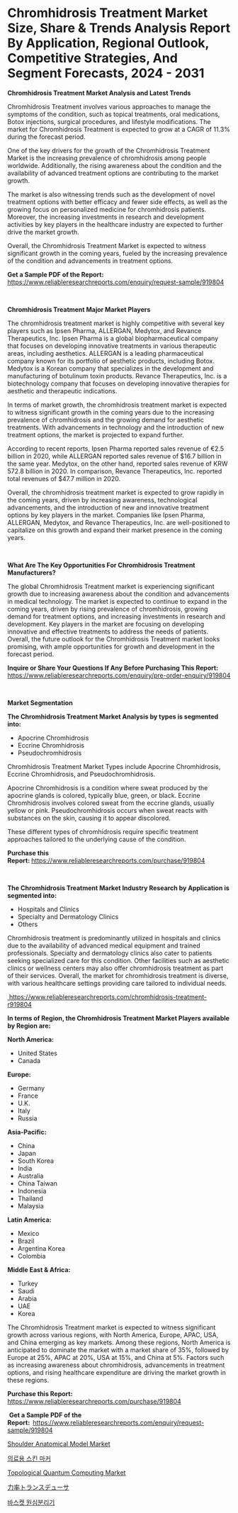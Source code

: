 <p><h1>Chromhidrosis Treatment Market Size, Share & Trends Analysis Report By Application, Regional Outlook, Competitive Strategies, And Segment Forecasts, 2024 - 2031</h1></p><p><strong>Chromhidrosis Treatment Market Analysis and Latest Trends</strong></p>
<p><p>Chromhidrosis Treatment involves various approaches to manage the symptoms of the condition, such as topical treatments, oral medications, Botox injections, surgical procedures, and lifestyle modifications. The market for Chromhidrosis Treatment is expected to grow at a CAGR of 11.3% during the forecast period. </p><p>One of the key drivers for the growth of the Chromhidrosis Treatment Market is the increasing prevalence of chromhidrosis among people worldwide. Additionally, the rising awareness about the condition and the availability of advanced treatment options are contributing to the market growth. </p><p>The market is also witnessing trends such as the development of novel treatment options with better efficacy and fewer side effects, as well as the growing focus on personalized medicine for chromhidrosis patients. Moreover, the increasing investments in research and development activities by key players in the healthcare industry are expected to further drive the market growth.</p><p>Overall, the Chromhidrosis Treatment Market is expected to witness significant growth in the coming years, fueled by the increasing prevalence of the condition and advancements in treatment options.</p></p>
<p><strong>Get a Sample PDF of the Report:&nbsp;</strong> <a href="https://www.reliableresearchreports.com/enquiry/request-sample/919804">https://www.reliableresearchreports.com/enquiry/request-sample/919804</a></p>
<p>&nbsp;</p>
<p><strong>Chromhidrosis Treatment Major Market Players</strong></p>
<p><p>The chromhidrosis treatment market is highly competitive with several key players such as Ipsen Pharma, ALLERGAN, Medytox, and Revance Therapeutics, Inc. Ipsen Pharma is a global biopharmaceutical company that focuses on developing innovative treatments in various therapeutic areas, including aesthetics. ALLERGAN is a leading pharmaceutical company known for its portfolio of aesthetic products, including Botox. Medytox is a Korean company that specializes in the development and manufacturing of botulinum toxin products. Revance Therapeutics, Inc. is a biotechnology company that focuses on developing innovative therapies for aesthetic and therapeutic indications.</p><p>In terms of market growth, the chromhidrosis treatment market is expected to witness significant growth in the coming years due to the increasing prevalence of chromhidrosis and the growing demand for aesthetic treatments. With advancements in technology and the introduction of new treatment options, the market is projected to expand further.</p><p>According to recent reports, Ipsen Pharma reported sales revenue of €2.5 billion in 2020, while ALLERGAN reported sales revenue of $16.7 billion in the same year. Medytox, on the other hand, reported sales revenue of KRW 572.8 billion in 2020. In comparison, Revance Therapeutics, Inc. reported total revenues of $47.7 million in 2020.</p><p>Overall, the chromhidrosis treatment market is expected to grow rapidly in the coming years, driven by increasing awareness, technological advancements, and the introduction of new and innovative treatment options by key players in the market. Companies like Ipsen Pharma, ALLERGAN, Medytox, and Revance Therapeutics, Inc. are well-positioned to capitalize on this growth and expand their market presence in the coming years.</p></p>
<p>&nbsp;</p>
<p><strong>What Are The Key Opportunities For Chromhidrosis Treatment Manufacturers?</strong></p>
<p><p>The global Chromhidrosis Treatment market is experiencing significant growth due to increasing awareness about the condition and advancements in medical technology. The market is expected to continue to expand in the coming years, driven by rising prevalence of chromhidrosis, growing demand for treatment options, and increasing investments in research and development. Key players in the market are focusing on developing innovative and effective treatments to address the needs of patients. Overall, the future outlook for the Chromhidrosis Treatment market looks promising, with ample opportunities for growth and development in the forecast period.</p></p>
<p><strong>Inquire or Share Your Questions If Any Before Purchasing This Report:</strong> <a href="https://www.reliableresearchreports.com/enquiry/pre-order-enquiry/919804">https://www.reliableresearchreports.com/enquiry/pre-order-enquiry/919804</a></p>
<p>&nbsp;</p>
<p><strong>Market Segmentation</strong></p>
<p><strong>The Chromhidrosis Treatment Market Analysis by types is segmented into:</strong></p>
<p><ul><li>Apocrine Chromhidrosis</li><li>Eccrine Chromhidrosis</li><li>Pseudochromhidrosis</li></ul></p>
<p><p>Chromhidrosis Treatment Market Types include Apocrine Chromhidrosis, Eccrine Chromhidrosis, and Pseudochromhidrosis. </p><p>Apocrine Chromhidrosis is a condition where sweat produced by the apocrine glands is colored, typically blue, green, or black. Eccrine Chromhidrosis involves colored sweat from the eccrine glands, usually yellow or pink. Pseudochromhidrosis occurs when sweat reacts with substances on the skin, causing it to appear discolored.</p><p>These different types of chromhidrosis require specific treatment approaches tailored to the underlying cause of the condition.</p></p>
<p><strong>Purchase this Report:&nbsp;</strong><a href="https://www.reliableresearchreports.com/purchase/919804">https://www.reliableresearchreports.com/purchase/919804</a></p>
<p>&nbsp;</p>
<p><strong>The Chromhidrosis Treatment Market Industry Research by Application is segmented into:</strong></p>
<p><ul><li>Hospitals and Clinics</li><li>Specialty and Dermatology Clinics</li><li>Others</li></ul></p>
<p><p>Chromhidrosis treatment is predominantly utilized in hospitals and clinics due to the availability of advanced medical equipment and trained professionals. Specialty and dermatology clinics also cater to patients seeking specialized care for this condition. Other facilities such as aesthetic clinics or wellness centers may also offer chromhidrosis treatment as part of their services. Overall, the market for chromhidrosis treatment is diverse, with various healthcare settings providing care tailored to individual needs.</p></p>
<p><a href="https://www.reliableresearchreports.com/chromhidrosis-treatment-r919804">&nbsp;https://www.reliableresearchreports.com/chromhidrosis-treatment-r919804</a></p>
<p><strong>In terms of Region, the Chromhidrosis Treatment Market Players available by Region are:</strong></p>
<p>
    <p> <strong> North America: </strong>
        <ul>
            <li>United States</li>
            <li>Canada</li>
        </ul>
        </p> 
    <p> <strong> Europe: </strong>
        <ul>
            <li>Germany</li>
            <li>France</li>
            <li>U.K.</li>
            <li>Italy</li>
            <li>Russia</li>
        </ul>
        </p> 
    <p> <strong> Asia-Pacific: </strong>
        <ul>
            <li>China</li>
            <li>Japan</li>
            <li>South Korea</li>
            <li>India</li>
            <li>Australia</li>
            <li>China Taiwan</li>
            <li>Indonesia</li>
            <li>Thailand</li>
            <li>Malaysia</li>
        </ul>
        </p> 
    <p> <strong> Latin America: </strong>
        <ul>
            <li>Mexico</li>
            <li>Brazil</li>
            <li>Argentina Korea</li>
            <li>Colombia</li>
        </ul>
        </p> 
    <p> <strong> Middle East & Africa: </strong>
        <ul>
            <li>Turkey</li>
            <li>Saudi</li>
            <li>Arabia</li>
            <li>UAE</li>
            <li>Korea</li>
        </ul>
    </p>
    </p>
<p><p>The Chromhidrosis Treatment market is expected to witness significant growth across various regions, with North America, Europe, APAC, USA, and China emerging as key markets. Among these regions, North America is anticipated to dominate the market with a market share of 35%, followed by Europe at 25%, APAC at 20%, USA at 15%, and China at 5%. Factors such as increasing awareness about chromhidrosis, advancements in treatment options, and rising healthcare expenditure are driving the market growth in these regions.</p></p>
<p><strong>Purchase this Report: </strong><a href="https://www.reliableresearchreports.com/purchase/919804">https://www.reliableresearchreports.com/purchase/919804</a></p>
<p>&nbsp;<strong>Get a Sample PDF of the Report:&nbsp;&nbsp;</strong><a href="https://www.reliableresearchreports.com/enquiry/request-sample/919804">https://www.reliableresearchreports.com/enquiry/request-sample/919804</a></p>
<p><strong></strong></p>
<p><p><a href="https://www.linkedin.com/pulse/shoulder-anatomical-model-market-insights-cagr-trends-growth-bgrfe">Shoulder Anatomical Model Market</a></p><p><a href="https://medium.com/@bobbyreitenberg879562023/%EC%9D%98%EB%A3%8C%EC%9A%A9-%ED%94%BC%EB%B6%80-%EB%A7%88%EC%BB%A4-%EC%8B%9C%EC%9E%A5-%EC%A1%B0%EC%82%AC-%EB%B3%B4%EA%B3%A0%EC%84%9C-%EA%B7%B8-%EC%97%AD%EC%82%AC-%EB%B0%8F-2024%EB%85%84%EB%B6%80%ED%84%B0-2031%EB%85%84%EA%B9%8C%EC%A7%80%EC%9D%98-%EC%98%88%EC%B8%A1-eb3d990ff074">의료용 스킨 마커</a></p><p><a href="https://github.com/jhcraigie/Market-Research-Report-List-3/blob/main/topological-quantum-computing-market.md">Topological Quantum Computing Market</a></p><p><a href="https://medium.com/@effiesporer2023/%E3%83%91%E3%83%AF%E3%83%BC%E3%83%95%E3%82%A1%E3%82%AF%E3%82%BF%E3%83%BC%E3%83%88%E3%83%A9%E3%83%B3%E3%82%B9%E3%83%87%E3%83%A5%E3%83%BC%E3%82%B5%E3%83%BC%E3%83%9E%E3%83%BC%E3%82%B1%E3%83%83%E3%83%88%E3%81%AE%E3%82%A4%E3%83%B3%E3%82%B5%E3%82%A4%E3%83%88-%E5%B8%82%E5%A0%B4%E5%8B%95%E5%90%91-%E6%88%90%E9%95%B7-2024%E5%B9%B4%E3%81%8B%E3%82%892031%E5%B9%B4%E3%81%BE%E3%81%A7%E3%81%AE%E4%BA%88%E6%B8%AC-d8f376918d42">力率トランスデューサ</a></p><p><a href="https://medium.com/@sillysally687568/%EB%B0%94%EC%8A%A4%EC%BC%93-%EC%9B%90%EC%8B%AC-%EB%B6%84%EB%A6%AC%EA%B8%B0-%EC%8B%9C%EC%9E%A5-%EC%A0%90%EC%9C%A0%EC%9C%A8-%EB%B3%80%ED%99%94-%EB%B0%8F-%EC%8B%9C%EC%9E%A5-%EC%84%B1%EC%9E%A5-%ED%8A%B8%EB%A0%8C%EB%93%9C-2024%EB%85%84-2031%EB%85%84-6b35621ad4ac">바스켓 원심분리기</a></p></p>